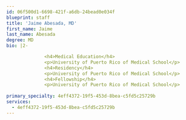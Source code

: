 ```yaml
---
id: 06f500d1-6698-421f-a6db-24bead0e034f
blueprint: staff
title: 'Jaime Abesada, MD'
first_name: Jaime
last_name: Abesada
degree: MD
bio: |2-

              <h4>Medical Education</h4>
              <p>University of Puerto Rico of Medical School</p>
              <h4>Residency</h4>
              <p>University of Puerto Rico of Medical School</p>
              <h4>Fellowship</h4>
              <p>University of Puerto Rico of Medical School</p>
          
primary_specialty: 4eff4372-19f5-453d-8bea-c5fd5c25729b
services:
  - 4eff4372-19f5-453d-8bea-c5fd5c25729b
---
```

